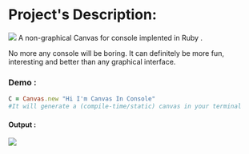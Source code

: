 # Project's Description: 
<img src ="https://www.dropbox.com/s/8bxlbz2w3tfik0b/1642145651722.jpg?raw=1">
A non-graphical Canvas for console implented in Ruby .

No more any console will be boring. 
It can definitely be more fun, interesting and better than any graphical interface.

### Demo :

```ruby
C = Canvas.new "Hi I'm Canvas In Console"
#It will generate a (compile-time/static) canvas in your terminal
```
#### Output :
<img src="https://www.dropbox.com/s/slseejual8zj5x8/IMG_20221225_090533.jpg?raw=1"/>

